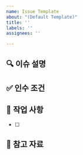 ```yaml
---
name: Issue Template
about: "(Default Template)"
title: ''
labels: ''
assignees: ''

---
```


## 🔍 이슈 설명


## ✅ 인수 조건


## 🚜 작업 사항
- [ ] 

## 📌 참고 자료

